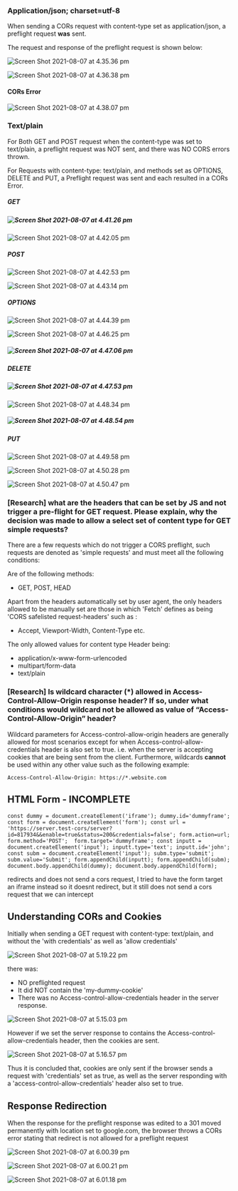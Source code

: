 ### Application/json; charset=utf-8

When sending a CORs request with content-type set as application/json, a preflight request **was** sent.

The request and response of the preflight request is shown below:

![Screen Shot 2021-08-07 at 4.35.36 pm](./report/1.png)



![Screen Shot 2021-08-07 at 4.36.38 pm](./report/2.png)

#### CORs Error

![Screen Shot 2021-08-07 at 4.38.07 pm](./report/3.png)



### Text/plain

For Both GET and POST request when the content-type was set to text/plain, a preflight request was NOT sent, and there was NO CORS errors thrown.

For Requests with content-type: text/plain, and methods set as OPTIONS, DELETE and PUT, a Preflight request was sent and each resulted in a CORs Error.



##### GET 

##### ![Screen Shot 2021-08-07 at 4.41.26 pm](./report/4.png)

![Screen Shot 2021-08-07 at 4.42.05 pm](./report/5.png)



##### POST

![Screen Shot 2021-08-07 at 4.42.53 pm](./report/6.png)

![Screen Shot 2021-08-07 at 4.43.14 pm](./report/7.png)



##### OPTIONS

![Screen Shot 2021-08-07 at 4.44.39 pm](./report/8.png)

![Screen Shot 2021-08-07 at 4.46.25 pm](./report/9.png)

##### ![Screen Shot 2021-08-07 at 4.47.06 pm](./report/10.png)



##### DELETE

##### ![Screen Shot 2021-08-07 at 4.47.53 pm](./report/11.png)

![Screen Shot 2021-08-07 at 4.48.34 pm](./report/12.png)

##### ![Screen Shot 2021-08-07 at 4.48.54 pm](./report/13.png)



##### PUT

![Screen Shot 2021-08-07 at 4.49.58 pm](./report/14.png)

![Screen Shot 2021-08-07 at 4.50.28 pm](./report/15.png)

![Screen Shot 2021-08-07 at 4.50.47 pm](./report/16.png)



### **[Research] what are the headers that can be set by JS and not trigger a pre-flight for GET request. Please explain, why the decision was made to allow a select set of content type for GET simple requests?**

There are a few requests which do not trigger a CORS preflight, such requests are denoted as 'simple requests' and must meet all the following conditions:

Are of the following methods:

- GET, POST, HEAD

Apart from the headers automatically set by user agent, the only headers allowed to be manually set are those in which 'Fetch' defines as being 'CORS safelisted request-headers' such as :

- Accept, Viewport-Width, Content-Type etc.

The only allowed values for content type Header being:

- application/x-www-form-urlencoded
- multipart/form-data
- text/plain



### **[Research] Is wildcard character (*) allowed in Access-Control-Allow-Origin response header? If so, under what conditions would wildcard not be allowed as value of “Access-Control-Allow-Origin” header?**

Wildcard parameters for Access-control-allow-origin headers are generally allowed for most scenarios except for when Access-control-allow-credentials header is also set to true. i.e. when the server is accepting cookies that are being sent from the client. Furthermore, wildcards **cannot** be used within any other value such as the following example:

`Access-Control-Allow-Origin: https://*.website.com`



## HTML Form - INCOMPLETE

`const dummy = document.createElement('iframe');
dummy.id='dummyframe';
const form = document.createElement('form');
const url = 'https://server.test-cors/server?id=817934&&enable=true&status=200&credentials=false';
form.action=url;
form.method='POST'; 
form.target='dummyframe';
const inputt = document.createElement('input');
inputt.type='text';
inputt.id='john';
const subm = document.createElement('input');
subm.type='submit';
subm.value='Submit';
form.appendChild(inputt);
form.appendChild(subm);
document.body.appendChild(dummy);
document.body.appendChild(form);`

redirects and does not send a cors request,  I tried to have the form target an iframe instead so it doesnt redirect, but it still does not send a cors request that we can intercept



## Understanding CORs and Cookies 

Initially when sending a GET request with content-type: text/plain, and without the 'with credentials' as well as 'allow credentials'

![Screen Shot 2021-08-07 at 5.19.22 pm](/Users/jackyxie/Documents/term2/6843/week8/reportp2/report/19.png)

there was:

- NO preflighted request
- It did NOT contain the 'my-dummy-cookie'
- There was no Access-control-allow-credentials header in the server response.

![Screen Shot 2021-08-07 at 5.15.03 pm](./report/17.png)



However if we set the server response to contains the Access-control-allow-credentials header, then the cookies are sent.

![Screen Shot 2021-08-07 at 5.16.57 pm](./report/18.png)

Thus it is concluded that, cookies are only sent if the browser sends a request with 'credentials' set as true,  as well as the server responding with a 'access-control-allow-credentials' header also set to true.



## Response Redirection 

When the response for the preflight response was edited to a 301 moved permanently with location set to google.com, the browser throws a CORs error stating that redirect is not allowed for a preflight request

![Screen Shot 2021-08-07 at 6.00.39 pm](./report/21.png)

![Screen Shot 2021-08-07 at 6.00.21 pm](./report/20.png)

![Screen Shot 2021-08-07 at 6.01.18 pm](./report/22.png)
